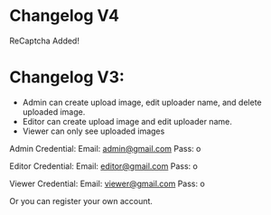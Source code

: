 # Changelog V4

ReCaptcha Added!

# Changelog V3:
- Admin can create upload image, edit uploader name, and delete uploaded image.
- Editor can create upload image and edit uploader name.
- Viewer can only see uploaded images

Admin Credential:
Email: admin@gmail.com
Pass: o

Editor Credential:
Email: editor@gmail.com
Pass: o

Viewer Credential:
Email: viewer@gmail.com
Pass: o

Or you can register your own account.
